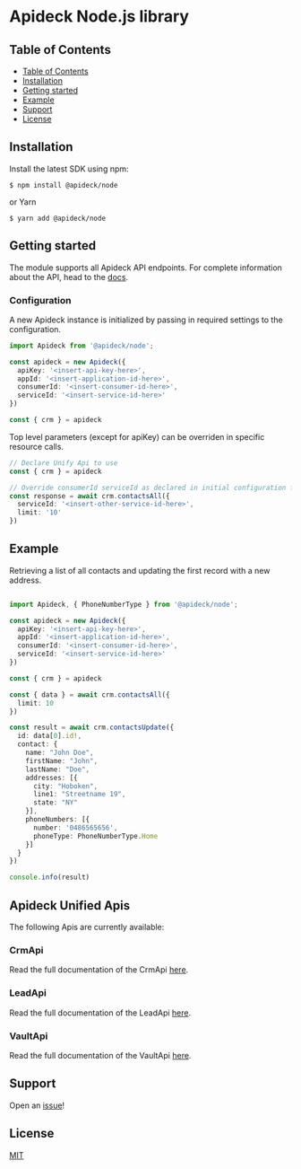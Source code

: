 # Apideck Node.js library

## Table of Contents

- [Table of Contents](#table-of-contents)
- [Installation](#installation)
- [Getting started](#getting-started)
- [Example](#example)
- [Support](#support)
- [License](#license)

## Installation

Install the latest SDK using npm:

```console
$ npm install @apideck/node
```

or Yarn

```console
$ yarn add @apideck/node
```

## Getting started

The module supports all Apideck API endpoints. For complete information about the API, head
to the [docs][2].


### Configuration

A new Apideck instance is initialized by passing in required settings to the configuration.

```typescript
import Apideck from '@apideck/node';

const apideck = new Apideck({
  apiKey: '<insert-api-key-here>',
  appId: '<insert-application-id-here>',
  consumerId: '<insert-consumer-id-here>',
  serviceId: '<insert-service-id-here>'
})

const { crm } = apideck

```

Top level parameters (except for apiKey) can be overriden in specific resource calls.

```typescript
// Declare Unify Api to use
const { crm } = apideck

// Override consumerId serviceId as declared in initial configuration for this operation.
const response = await crm.contactsAll({
  serviceId: '<insert-other-service-id-here>',
  limit: '10'
})
```

## Example

Retrieving a list of all contacts and updating the first record with a new address.

```typescript

import Apideck, { PhoneNumberType } from '@apideck/node';

const apideck = new Apideck({
  apiKey: '<insert-api-key-here>',
  appId: '<insert-application-id-here>',
  consumerId: '<insert-consumer-id-here>',
  serviceId: '<insert-service-id-here>'
})

const { crm } = apideck

const { data } = await crm.contactsAll({
  limit: 10
})

const result = await crm.contactsUpdate({
  id: data[0].id!,
  contact: {
    name: "John Doe",
    firstName: "John",
    lastName: "Doe",
    addresses: [{
      city: "Hoboken",
      line1: "Streetname 19",
      state: "NY"
    }],
    phoneNumbers: [{
      number: '0486565656',
      phoneType: PhoneNumberType.Home
    }]
  }
})

console.info(result)
```

<a name="documentation-for-api-endpoints"></a>
## Apideck Unified Apis

The following Apis are currently available:

### CrmApi

Read the full documentation of the CrmApi [here](./src/gen/docs/apis/CrmApi.md).

### LeadApi

Read the full documentation of the LeadApi [here](./src/gen/docs/apis/LeadApi.md).

### VaultApi

Read the full documentation of the VaultApi [here](./src/gen/docs/apis/VaultApi.md).



## Support

Open an [issue][3]!

## License

[MIT][4]

[1]: https://apideck.com
[2]: https://developers.apideck.com/
[3]: https://github.com/apideck-libraries/node-sdk/issues/new
[4]: https://github.com/apideck-libraries/node-sdk/blob/master/LICENSE
